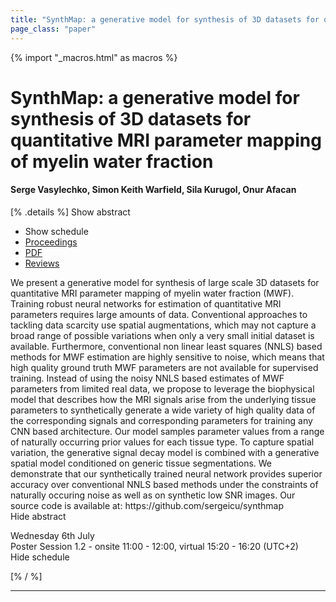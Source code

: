```yaml
---
title: "SynthMap: a generative model for synthesis of 3D datasets for quantitative MRI parameter mapping of myelin water fraction"
page_class: "paper"
---
```


{% import "_macros.html" as macros %}

# SynthMap: a generative model for synthesis of 3D datasets for quantitative MRI parameter mapping of myelin water fraction

#### Serge Vasylechko, Simon Keith Warfield, Sila Kurugol, Onur Afacan

[% .details %]
<a class="toggle_visibility" data-selector=".abstract" data-level="3">Show abstract</a>
- <a class="toggle_visibility" data-selector=".schedule" data-level="3">Show schedule</a>
- <a href="">Proceedings</a>
- <a href="https://openreview.net/pdf?id=qWkGHtDCATs">PDF</a>
- <a href="https://openreview.net/forum?id=qWkGHtDCATs">Reviews</a>

<p>
    <span class="abstract">
        We present a generative model for synthesis of large scale 3D datasets for quantitative MRI parameter mapping of myelin water fraction (MWF). Training robust neural networks for estimation of quantitative MRI parameters requires large amounts of data. Conventional approaches to tackling data scarcity use spatial augmentations, which may not capture a broad range of possible variations when only a very small initial dataset is available. Furthermore, conventional non linear least squares (NNLS) based methods for MWF estimation are highly sensitive to noise, which means that high quality ground truth MWF parameters are not available for supervised training. Instead of using the noisy NNLS based estimates of MWF parameters from limited real data, we propose to leverage the biophysical model that describes how the MRI signals arise from the underlying tissue parameters to synthetically generate a wide variety of high quality data of the corresponding signals and corresponding parameters for training any CNN based architecture. Our model samples parameter values from a range of naturally occurring prior values for each tissue type. To capture spatial variation, the generative signal decay model is combined with a generative spatial model conditioned on generic tissue segmentations. We demonstrate that our synthetically trained neural network provides superior accuracy over conventional NNLS based methods under the constraints of naturally occuring noise as well as on synthetic low SNR images. Our source code is available at: https://github.com/sergeicu/synthmap
        <br>
        <span class="actions"><a class="toggle_visibility" data-level="2">Hide abstract</a></span>
    </span>
</p>

<p>
    <span class="schedule">
        Wednesday 6th July<br>Poster Session 1.2 - onsite 11:00 - 12:00, virtual 15:20 - 16:20 (UTC+2)
        <br>
        <span class="actions"><a class="toggle_visibility" data-level="2">Hide schedule</a></span>
    </span>
</p>

[% / %]


---
<!-- { macros.presentation('', '', 720, 450) } -->
